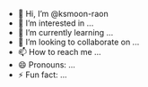 - 👋 Hi, I’m @ksmoon-raon
- 👀 I’m interested in ...
- 🌱 I’m currently learning ...
- 💞️ I’m looking to collaborate on ...
- 📫 How to reach me ...
- 😄 Pronouns: ...
- ⚡ Fun fact: ...

<!---
ksmoon-raon/ksmoon-raon is a ✨ special ✨ repository because its `README.md` (this file) appears on your GitHub profile.
You can click the Preview link to take a look at your changes.
--->
